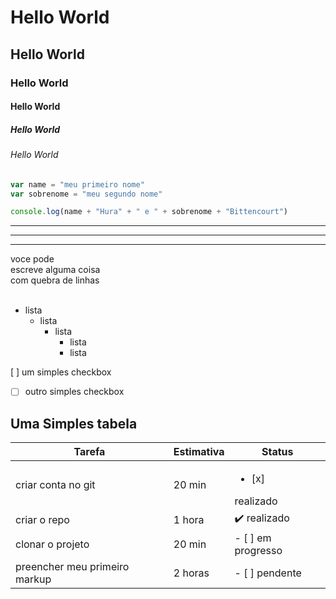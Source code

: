 # Hello World

## Hello World

### Hello World

#### Hello World

##### Hello World

###### Hello World

```javascript
var name = "meu primeiro nome"
var sobrenome = "meu segundo nome"

console.log(name + "Hura" + " e " + sobrenome + "Bittencourt")
```

* * *
---
--------------
voce pode  
escreve alguma coisa  
com quebra de linhas  
<br>

- lista
  + lista
    * lista
      * lista
      * lista

[ ] um simples checkbox
- [ ] outro simples checkbox

## Uma Simples tabela

|Tarefa|Estimativa|Status|
|-|-|-|
|criar conta no git|20 min|<ul><li>[x]</li></ul> realizado|
|criar o repo|1 hora|:heavy_check_mark: realizado|
|clonar o projeto|20 min|- [ ] em progresso|
|preencher meu primeiro markup|2 horas|- [ ] pendente|



